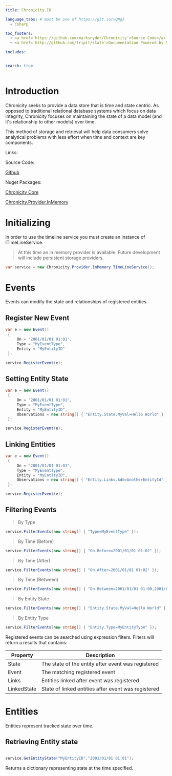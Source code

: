 ```yaml
---
title: Chronicity.IO

language_tabs: # must be one of https://git.io/vQNgJ
  - csharp

toc_footers:
  - <a href='https://github.com/marksnyder/Chronicity'>Source Code</a>
  - <a href='http://github.com/tripit/slate'>Documentation Powered by Slate</a>

includes:


search: true
---
```


# Introduction

Chronicity seeks to provide a data store that is time and state centric. As opposed to traditional relational database systems which focus on data integrity, Chronicity focuses on maintaining the state of a data model (and it's relationship to other models) over time.

This method of storage and retrieval will help data consumers solve analytical problems with less effort when time and context are key components.

Links:

Source Code:

<a href='https://github.com/marksnyder/Chronicity'>Github</a>

Nuget Packages:

<a href='https://www.nuget.org/packages/Chronicity.Core/'>Chronicity Core</a>  

<a href='https://www.nuget.org/packages/Chronicity.Provider.InMemory/'>Chronicity.Provider.InMemory</a>

# Initializing

In order to use the timeline service you must create an instance of ITimeLineService.


> At this time an in memory provider is available. Future development will include persistent storage providers.

```csharp
var service = new Chronicity.Provider.InMemory.TimeLineService();
```



# Events

Events can modify the state and relationships of registered entities.

## Register New Event

```csharp
var e = new Event()
 {
     On = "2001/01/01 01:01",
     Type = "MyEventType",
     Entity = "MyEntityID"
 };

service.RegisterEvent(e);

```

## Setting Entity State

```csharp
var e = new Event()
 {
     On = "2001/01/01 01:01",
     Type = "MyEventType",
     Entity = "MyEntityID",
     Observations = new string[] { "Entity.State.MyVal=Hello World" }
 };

service.RegisterEvent(e);

```

## Linking Entities

```csharp
var e = new Event()
 {
     On = "2001/01/01 01:01",
     Type = "MyEventType",
     Entity = "MyEntityID",
     Observations = new string[] { "Entity.Links.Add=AnotherEntityId" }
 };

service.RegisterEvent(e);

```

## Filtering Events

> By Type

```csharp
service.FilterEvents(new string[] { "Type=MyEventType" });
```

> By Time (Before)

```csharp
service.FilterEvents(new string[] { "On.Before=2001/01/01 01:02" });
```

> By Time (After)

```csharp
service.FilterEvents(new string[] { "On.After=2001/01/01 01:02" });
```

> By Time (Between)

```csharp
service.FilterEvents(new string[] { "On.Between=2001/01/01 01:00,2001/01/01 01:02" });
```

> By Entity State

```csharp
service.FilterEvents(new string[] { "Entity.State.MyVal=Hello World" });
```

> By Entity Type

```csharp
service.FilterEvents(new string[] { "Entity.Type=MyEntityType" });
```

Registered events can be searched using expression filters. Filters will return a results that contains:

Property  | Description
--------- | ---------
State | The state of the entity after event was registered
Event | The matching registered event
Links | Entities linked after event was registered
LinkedState | State of linked entities after event was registered


# Entities

Entities represent tracked state over time.


## Retrieving Entity state

```csharp

service.GetEntityState("MyEntityID","2001/01/01 01:01");

```

Returns a dictionary representing state at the time specified.
